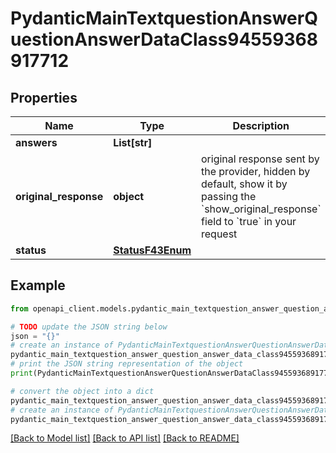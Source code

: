 # PydanticMainTextquestionAnswerQuestionAnswerDataClass94559368917712


## Properties

Name | Type | Description | Notes
------------ | ------------- | ------------- | -------------
**answers** | **List[str]** |  | [optional] 
**original_response** | **object** | original response sent by the provider, hidden by default, show it by passing the &#x60;show_original_response&#x60; field to &#x60;true&#x60; in your request | [optional] 
**status** | [**StatusF43Enum**](StatusF43Enum.md) |  | 

## Example

```python
from openapi_client.models.pydantic_main_textquestion_answer_question_answer_data_class94559368917712 import PydanticMainTextquestionAnswerQuestionAnswerDataClass94559368917712

# TODO update the JSON string below
json = "{}"
# create an instance of PydanticMainTextquestionAnswerQuestionAnswerDataClass94559368917712 from a JSON string
pydantic_main_textquestion_answer_question_answer_data_class94559368917712_instance = PydanticMainTextquestionAnswerQuestionAnswerDataClass94559368917712.from_json(json)
# print the JSON string representation of the object
print(PydanticMainTextquestionAnswerQuestionAnswerDataClass94559368917712.to_json())

# convert the object into a dict
pydantic_main_textquestion_answer_question_answer_data_class94559368917712_dict = pydantic_main_textquestion_answer_question_answer_data_class94559368917712_instance.to_dict()
# create an instance of PydanticMainTextquestionAnswerQuestionAnswerDataClass94559368917712 from a dict
pydantic_main_textquestion_answer_question_answer_data_class94559368917712_form_dict = pydantic_main_textquestion_answer_question_answer_data_class94559368917712.from_dict(pydantic_main_textquestion_answer_question_answer_data_class94559368917712_dict)
```
[[Back to Model list]](../README.md#documentation-for-models) [[Back to API list]](../README.md#documentation-for-api-endpoints) [[Back to README]](../README.md)



